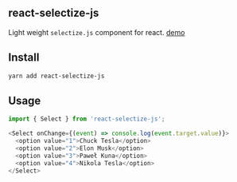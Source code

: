 ## react-selectize-js

Light weight `selectize.js` component for react. [demo](http://ziishaned.info/react-selectize-js/)

## Install

```bash
yarn add react-selectize-js
```

## Usage

```js
import { Select } from 'react-selectize-js';

<Select onChange={(event) => console.log(event.target.value)}>
  <option value="1">Chuck Tesla</option>
  <option value="2">Elon Musk</option>
  <option value="3">Paweł Kuna</option>
  <option value="4">Nikola Tesla</option>
</Select>
```
